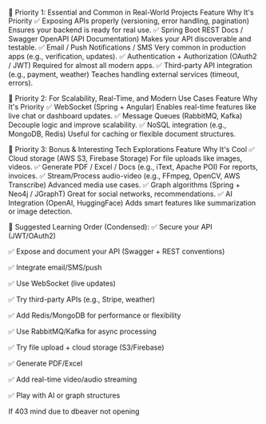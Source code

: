 🔹 Priority 1: Essential and Common in Real-World Projects
Feature	Why It's Priority
✅ Exposing APIs properly (versioning, error handling, pagination)	Ensures your backend is ready for real use.
✅ Spring Boot REST Docs / Swagger OpenAPI (API Documentation)	Makes your API discoverable and testable.
✅ Email / Push Notifications / SMS	Very common in production apps (e.g., verification, updates).
✅ Authentication + Authorization (OAuth2 / JWT)	Required for almost all modern apps.
✅ Third-party API integration (e.g., payment, weather)	Teaches handling external services (timeout, errors).

🔹 Priority 2: For Scalability, Real-Time, and Modern Use Cases
Feature	Why It's Priority
✅ WebSocket (Spring + Angular)	Enables real-time features like live chat or dashboard updates.
✅ Message Queues (RabbitMQ, Kafka)	Decouple logic and improve scalability.
✅ NoSQL integration (e.g., MongoDB, Redis)	Useful for caching or flexible document structures.

🔹 Priority 3: Bonus & Interesting Tech Explorations
Feature	Why It's Cool
✅ Cloud storage (AWS S3, Firebase Storage)	For file uploads like images, videos.
✅ Generate PDF / Excel / Docs (e.g., iText, Apache POI)	For reports, invoices.
✅ Stream/Process audio-video (e.g., FFmpeg, OpenCV, AWS Transcribe)	Advanced media use cases.
✅ Graph algorithms (Spring + Neo4j / JGraphT)	Great for social networks, recommendations.
✅ AI Integration (OpenAI, HuggingFace)	Adds smart features like summarization or image detection.

🧠 Suggested Learning Order (Condensed):
✅ Secure your API (JWT/OAuth2)

✅ Expose and document your API (Swagger + REST conventions)

✅ Integrate email/SMS/push

✅ Use WebSocket (live updates)

✅ Try third-party APIs (e.g., Stripe, weather)

✅ Add Redis/MongoDB for performance or flexibility

✅ Use RabbitMQ/Kafka for async processing

✅ Try file upload + cloud storage (S3/Firebase)

✅ Generate PDF/Excel

✅ Add real-time video/audio streaming

✅ Play with AI or graph structures

If 403 mind due to dbeaver not opening
